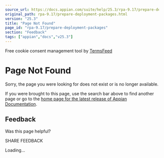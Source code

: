 ```yaml
---
source_url: https://docs.appian.com/suite/help/25.3/rpa-9.17/prepare-deployment-packages.html
original_path: rpa-9.17/prepare-deployment-packages.html
version: "25.3"
title: "Page Not Found"
page_id: "rpa-9.17/prepare-deployment-packages"
section: "Feedback"
tags: ["appian","docs","v25.3"]
---
```



Free cookie consent management tool by [TermsFeed](https://www.termsfeed.com/)

# Page Not Found

Sorry, the page you were looking for does not exist or is no longer available.

If you were brought to this page, use the search bar above to find another page or go to the [home page for the latest release of Appian Documentation](https://docs.appian.com/suite/help/latest/).

## Feedback

Was this page helpful?

SHARE FEEDBACK

Loading...